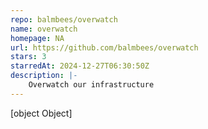 ```yaml
---
repo: balmbees/overwatch
name: overwatch
homepage: NA
url: https://github.com/balmbees/overwatch
stars: 3
starredAt: 2024-12-27T06:30:50Z
description: |-
    Overwatch our infrastructure
---
```


[object Object]
